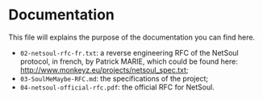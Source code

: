 # Documentation

This file will explains the purpose of the documentation you can find here.

* `02-netsoul-rfc-fr.txt`: a reverse engineering RFC of the NetSoul protocol,
  in french, by Patrick MARIE, which could be found here: http://www.monkeyz.eu/projects/netsoul_spec.txt;
* `03-SoulMeMaybe-RFC.md`: the specifications of the project;
* `04-netsoul-official-rfc.pdf`: the official RFC for NetSoul.

